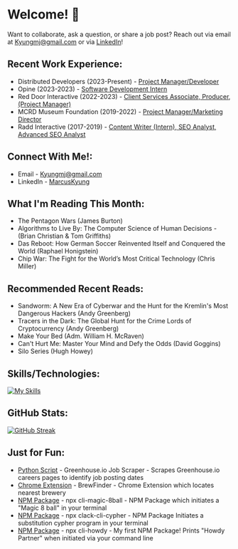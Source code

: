 # Welcome!  👋

Want to collaborate, ask a question, or share a job post? Reach out via email at Kyungmj@gmail.com or via [LinkedIn](https://www.linkedin.com/in/marcuskyung/)!

## Recent Work Experience:
- Distributed Developers (2023-Present) - [Project Manager/Developer](https://www.linkedin.com/in/marcuskyung/)<br>
- Opine (2023-2023) - [Software Development Intern](https://www.linkedin.com/in/marcuskyung/)<br>
- Red Door Interactive (2022-2023) - [Client Services Associate, Producer, (Project Manager)](https://www.linkedin.com/in/marcuskyung/)<br>
- MCRD Museum Foundation (2019-2022) - [Project Manager/Marketing Director](https://www.linkedin.com/in/marcuskyung/)<br>
- Radd Interactive (2017-2019) - [Content Writer (Intern), SEO Analyst, Advanced SEO Analyst](https://www.linkedin.com/in/marcuskyung/)<br>

## Connect With Me!:
- Email - Kyungmj@gmail.com<br>
- LinkedIn - [MarcusKyung](https://www.linkedin.com/in/marcuskyung/)<br>

## What I'm Reading This Month:
- The Pentagon Wars (James Burton)
- Algorithms to Live By: The Computer Science of Human Decisions - (Brian Christian & Tom Griffiths)
- Das Reboot: How German Soccer Reinvented Itself and Conquered the World (Raphael Honigstein)
- Chip War: The Fight for the World’s Most Critical Technology (Chris Miller)

## Recommended Recent Reads:
- Sandworm: A New Era of Cyberwar and the Hunt for the Kremlin's Most Dangerous Hackers (Andy Greenberg) 
- Tracers in the Dark: The Global Hunt for the Crime Lords of Cryptocurrency (Andy Greenberg) 
- Make Your Bed (Adm. William H. McRaven)  
- Can't Hurt Me: Master Your Mind and Defy the Odds (David Goggins)
- Silo Series (Hugh Howey)

## Skills/Technologies: 
[![My Skills](https://skillicons.dev/icons?i=js,ts,html,css,react,electron,next,cs,bootstrap,materialui,git,github,sass,dotnet,firebase,jest,python,selenium,webpack,mysql,postman,vite,&perline=9)](https://skillicons.dev)

## GitHub Stats: 
[![GitHub Streak](https://streak-stats.demolab.com/?user=MarcusKyung&theme=dark)](https://git.io/streak-stats)

## Just for Fun: 
- [Python Script](https://github.com/MarcusKyung/greenhouse.io-scraper) - Greenhouse.io Job Scraper - Scrapes Greenhouse.io careers pages to identify job posting dates
- [Chrome Extension](https://chrome.google.com/webstore/detail/brewfinder/fkpeaflfbnlccciohmbeejiihnmkkcjm) - BrewFinder - Chrome Extension which locates nearest brewery
- [NPM Package](https://www.npmjs.com/package/cli-magic-8ball) - npx cli-magic-8ball - NPM Package which initiates a "Magic 8 ball" in your terminal<br>
- [NPM Package](https://www.npmjs.com/package/cli-clack-cypher) - npx clack-cli-cypher - NPM Package Initiates a substitution cypher program in your terminal<br>
- [NPM Package](https://www.npmjs.com/package/cli-howdy) - npx cli-howdy - My first NPM Package! Prints "Howdy Partner" when initiated via your command line<br>
